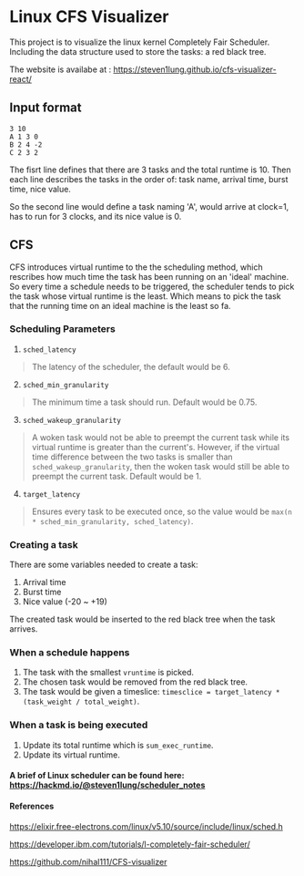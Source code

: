 # Linux CFS Visualizer

This project is to visualize the linux kernel Completely Fair Scheduler. Including the data structure used to store the tasks: a red black tree. 

The website is availabe at : https://steven1lung.github.io/cfs-visualizer-react/

## Input format
```
3 10
A 1 3 0
B 2 4 -2
C 2 3 2
```
The fisrt line defines that there are 3 tasks and the total runtime is 10. Then each line describes the tasks in the order of: task name, arrival time, burst time, nice value.

So the second line would define a task naming 'A', would arrive at clock=1, has to run for 3 clocks, and its nice value is 0.

## CFS

CFS introduces virtual runtime to the the scheduling method, which rescribes how much time the task has been running on an 'ideal' machine. So every time a schedule needs to be triggered, the scheduler tends to pick the task whose virtual runtime is the least. Which means to pick the task that the running time on an ideal machine is the least so fa.

### Scheduling Parameters
1. `sched_latency`
  > The latency of the scheduler, the default would be 6.
2. `sched_min_granularity`
  > The minimum time a task should run. Default would be 0.75.
3. `sched_wakeup_granularity`
  > A woken task would not be able to preempt the current task while its virtual runtime is greater than the current's. However, if the virtual time difference between the two tasks is smaller than `sched_wakeup_granularity`, then the woken task would still be able to preempt the current task. Default would be 1.
4. `target_latency`
  > Ensures every task to be executed once, so the value would be `max(n * sched_min_granularity, sched_latency)`.

### Creating a task

There are some variables needed to create a task:
1. Arrival time
2. Burst time
3. Nice value (-20 ~ +19)

The created task would be inserted to the red black tree when the task arrives.

### When a schedule happens

1. The task with the smallest `vruntime` is picked.
2. The chosen task would be removed from the red black tree.
3. The task would be given a timeslice: `timesclice = target_latency * (task_weight / total_weight)`.

### When a task is being executed
1. Update its total runtime which is `sum_exec_runtime`.
2. Update its virtual runtime.

#### A brief of Linux scheduler can be found here: https://hackmd.io/@steven1lung/scheduler_notes

#### References
https://elixir.free-electrons.com/linux/v5.10/source/include/linux/sched.h

https://developer.ibm.com/tutorials/l-completely-fair-scheduler/

https://github.com/nihal111/CFS-visualizer

